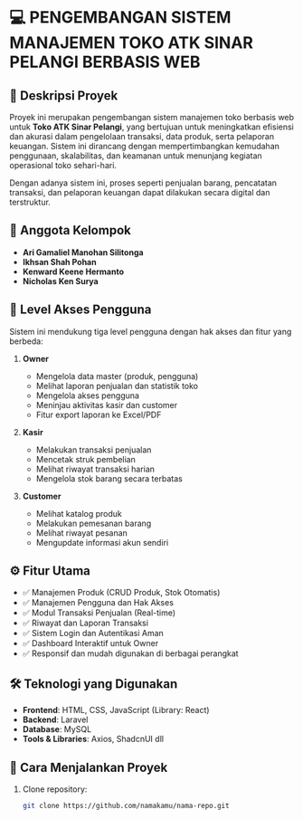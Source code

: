 # 💻 PENGEMBANGAN SISTEM MANAJEMEN TOKO ATK SINAR PELANGI BERBASIS WEB

## 📌 Deskripsi Proyek

Proyek ini merupakan pengembangan sistem manajemen toko berbasis web untuk **Toko ATK Sinar Pelangi**, yang bertujuan untuk meningkatkan efisiensi dan akurasi dalam pengelolaan transaksi, data produk, serta pelaporan keuangan. Sistem ini dirancang dengan mempertimbangkan kemudahan penggunaan, skalabilitas, dan keamanan untuk menunjang kegiatan operasional toko sehari-hari.

Dengan adanya sistem ini, proses seperti penjualan barang, pencatatan transaksi, dan pelaporan keuangan dapat dilakukan secara digital dan terstruktur.

## 👥 Anggota Kelompok

- **Ari Gamaliel Manohan Silitonga**
- **Ikhsan Shah Pohan**
- **Kenward Keene Hermanto**
- **Nicholas Ken Surya**

## 🔐 Level Akses Pengguna

Sistem ini mendukung tiga level pengguna dengan hak akses dan fitur yang berbeda:

1. **Owner**
   - Mengelola data master (produk, pengguna)
   - Melihat laporan penjualan dan statistik toko
   - Mengelola akses pengguna
   - Meninjau aktivitas kasir dan customer
   - Fitur export laporan ke Excel/PDF

2. **Kasir**
   - Melakukan transaksi penjualan
   - Mencetak struk pembelian
   - Melihat riwayat transaksi harian
   - Mengelola stok barang secara terbatas

3. **Customer**
   - Melihat katalog produk
   - Melakukan pemesanan barang
   - Melihat riwayat pesanan
   - Mengupdate informasi akun sendiri

## ⚙️ Fitur Utama

- ✅ Manajemen Produk (CRUD Produk, Stok Otomatis)
- ✅ Manajemen Pengguna dan Hak Akses
- ✅ Modul Transaksi Penjualan (Real-time)
- ✅ Riwayat dan Laporan Transaksi
- ✅ Sistem Login dan Autentikasi Aman
- ✅ Dashboard Interaktif untuk Owner
- ✅ Responsif dan mudah digunakan di berbagai perangkat

## 🛠️ Teknologi yang Digunakan

- **Frontend**: HTML, CSS, JavaScript (Library: React)
- **Backend**: Laravel
- **Database**: MySQL
- **Tools & Libraries**: Axios, ShadcnUI dll

## 🚀 Cara Menjalankan Proyek

1. Clone repository:
   ```bash
   git clone https://github.com/namakamu/nama-repo.git
